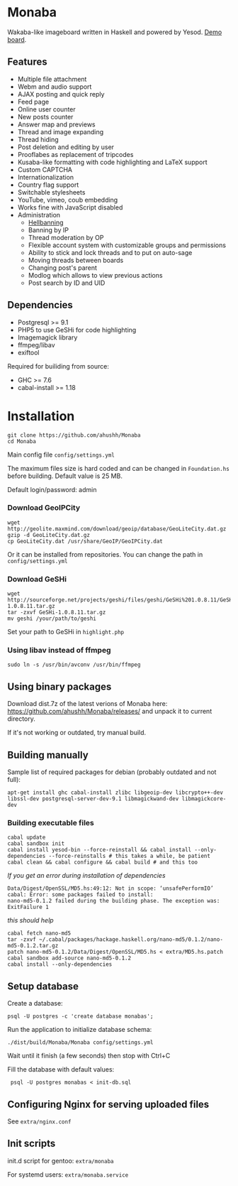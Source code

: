 Monaba
======

Wakaba-like imageboard written in Haskell and powered by Yesod. [Demo board](http://haibane.ru).

Features
------
* Multiple file attachment
* Webm and audio support
* AJAX posting and quick reply
* Feed page
* Online user counter
* New posts counter
* Answer map and previews
* Thread and image expanding
* Thread hiding
* Post deletion and editing by user
* Prooflabes as replacement of tripcodes
* Kusaba-like formatting with code highlighting and LaTeX support
* Custom CAPTCHA
* Internationalization
* Country flag support
* Switchable stylesheets
* YouTube, vimeo, coub embedding
* Works fine with JavaScript disabled
* Administration
    - [Hellbanning](http://en.wikipedia.org/wiki/Hellbanning)
    - Banning by IP
    - Thread moderation by OP
    - Flexible account system with customizable groups and permissions
    - Ability to stick and lock threads and to put on auto-sage
    - Moving threads between boards
    - Changing post's parent
    - Modlog which allows to view previous actions
    - Post search by ID and UID

Dependencies
------
* Postgresql >= 9.1
* PHP5 to use GeSHi for code highlighting
* Imagemagick library
* ffmpeg/libav
* exiftool

Required for builiding from source:

* GHC >= 7.6
* cabal-install >= 1.18

Installation
======

    git clone https://github.com/ahushh/Monaba
    cd Monaba

Main config file `config/settings.yml`

The maximum files size is hard coded and can be changed in `Foundation.hs` before building. Default value is 25 MB.

Default login/password: admin

### Download GeoIPCity

    wget http://geolite.maxmind.com/download/geoip/database/GeoLiteCity.dat.gz
    gzip -d GeoLiteCity.dat.gz
    cp GeoLiteCity.dat /usr/share/GeoIP/GeoIPCity.dat

Or it can be installed from repositories. You can change the path in `config/settings.yml`

### Download GeSHi

    wget http://sourceforge.net/projects/geshi/files/geshi/GeSHi%201.0.8.11/GeSHi-1.0.8.11.tar.gz
    tar -zxvf GeSHi-1.0.8.11.tar.gz
    mv geshi /your/path/to/geshi

Set your path to GeSHi in `highlight.php`

### Using libav instead of ffmpeg

`sudo ln -s /usr/bin/avconv /usr/bin/ffmpeg`

## Using binary packages

Download dist.7z of the latest verions of Monaba here: https://github.com/ahushh/Monaba/releases/ and unpack it to current directory. 

If it's not working or outdated, try manual build.

## Building manually

Sample list of required packages for debian (probably outdated and not full):

    apt-get install ghc cabal-install zlibc libgeoip-dev libcrypto++-dev libssl-dev postgresql-server-dev-9.1 libmagickwand-dev libmagickcore-dev

### Building executable files

    cabal update
    cabal sandbox init
    cabal install yesod-bin --force-reinstall && cabal install --only-dependencies --force-reinstalls # this takes a while, be patient
    cabal clean && cabal configure && cabal build # and this too

*If you get an error during installation of dependencies*

    Data/Digest/OpenSSL/MD5.hs:49:12: Not in scope: ‘unsafePerformIO’
    cabal: Error: some packages failed to install:
    nano-md5-0.1.2 failed during the building phase. The exception was:
    ExitFailure 1

*this should help*

    cabal fetch nano-md5
    tar -zxvf ~/.cabal/packages/hackage.haskell.org/nano-md5/0.1.2/nano-md5-0.1.2.tar.gz
    patch nano-md5-0.1.2/Data/Digest/OpenSSL/MD5.hs < extra/MD5.hs.patch
    cabal sandbox add-source nano-md5-0.1.2
    cabal install --only-dependencies

## Setup database

Create a database:

    psql -U postgres -c 'create database monabas';

Run the application to initialize database schema:

    ./dist/build/Monaba/Monaba config/settings.yml

Wait until it finish (a few seconds) then stop with Ctrl+C

Fill the database with default values:

     psql -U postgres monabas < init-db.sql

## Configuring Nginx for serving uploaded files

See `extra/nginx.conf`

## Init scripts

init.d script for gentoo: `extra/monaba`

For systemd users: `extra/monaba.service`

